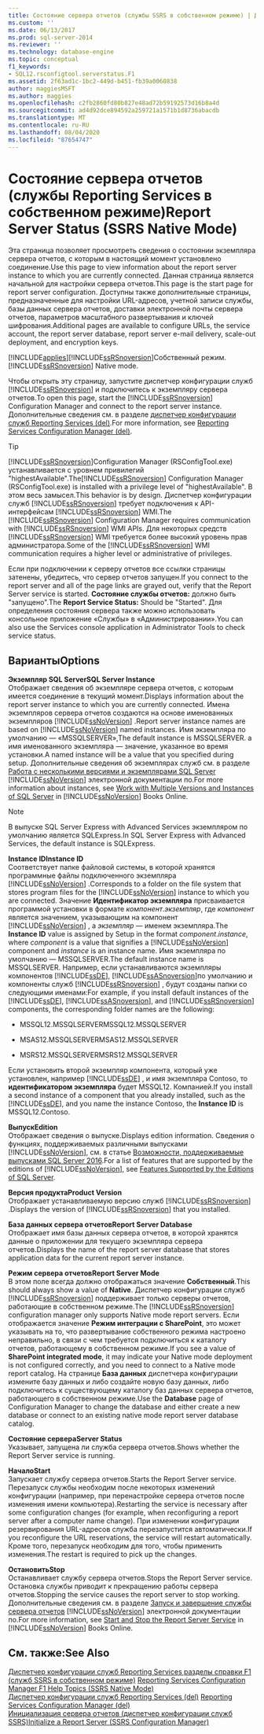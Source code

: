 ```yaml
---
title: Состояние сервера отчетов (службы SSRS в собственном режиме) | Документация Майкрософт
ms.custom: ''
ms.date: 06/13/2017
ms.prod: sql-server-2014
ms.reviewer: ''
ms.technology: database-engine
ms.topic: conceptual
f1_keywords:
- SQL12.rsconfigtool.serverstatus.F1
ms.assetid: 2f63ad1c-1bc2-449d-b451-fb39a0060838
author: maggiesMSFT
ms.author: maggies
ms.openlocfilehash: c2fb2860fd80b827e48ad72b59192573d16b8a4d
ms.sourcegitcommit: ad4d92dce894592a259721a1571b1d8736abacdb
ms.translationtype: MT
ms.contentlocale: ru-RU
ms.lasthandoff: 08/04/2020
ms.locfileid: "87654747"
---
```

# <a name="report-server-status-ssrs-native-mode"></a><span data-ttu-id="3417c-102">Состояние сервера отчетов (службы Reporting Services в собственном режиме)</span><span class="sxs-lookup"><span data-stu-id="3417c-102">Report Server Status (SSRS Native Mode)</span></span>
  <span data-ttu-id="3417c-103">Эта страница позволяет просмотреть сведения о состоянии экземпляра сервера отчетов, с которым в настоящий момент установлено соединение.</span><span class="sxs-lookup"><span data-stu-id="3417c-103">Use this page to view information about the report server instance to which you are currently connected.</span></span> <span data-ttu-id="3417c-104">Данная страница является начальной для настройки сервера отчетов.</span><span class="sxs-lookup"><span data-stu-id="3417c-104">This page is the start page for report server configuration.</span></span> <span data-ttu-id="3417c-105">Доступны также дополнительные страницы, предназначенные для настройки URL-адресов, учетной записи службы, базы данных сервера отчетов, доставки электронной почты сервера отчетов, параметров масштабного развертывания и ключей шифрования.</span><span class="sxs-lookup"><span data-stu-id="3417c-105">Additional pages are available to configure URLs, the service account, the report server database, report server e-mail delivery, scale-out deployment, and encryption keys.</span></span>  
  
 [!INCLUDE[applies](../../includes/applies-md.md)]<span data-ttu-id="3417c-106">[!INCLUDE[ssRSnoversion](../../includes/ssrsnoversion-md.md)]Собственный режим.</span><span class="sxs-lookup"><span data-stu-id="3417c-106">[!INCLUDE[ssRSnoversion](../../includes/ssrsnoversion-md.md)] Native mode.</span></span>  
  
 <span data-ttu-id="3417c-107">Чтобы открыть эту страницу, запустите диспетчер конфигурации служб [!INCLUDE[ssRSnoversion](../../includes/ssrsnoversion-md.md)] и подключитесь к экземпляру сервера отчетов.</span><span class="sxs-lookup"><span data-stu-id="3417c-107">To open this page, start the [!INCLUDE[ssRSnoversion](../../includes/ssrsnoversion-md.md)] Configuration Manager and connect to the report server instance.</span></span> <span data-ttu-id="3417c-108">Дополнительные сведения см. в разделе [диспетчер конфигурации служб Reporting Services &#40;del&#41;](reporting-services-configuration-manager-native-mode.md).</span><span class="sxs-lookup"><span data-stu-id="3417c-108">For more information, see [Reporting Services Configuration Manager &#40;del&#41;](reporting-services-configuration-manager-native-mode.md).</span></span>  
  
> [!TIP]  
>  <span data-ttu-id="3417c-109">[!INCLUDE[ssRSnoversion](../../includes/ssrsnoversion-md.md)]Configuration Manager (RSConfigTool.exe) устанавливается с уровнем привилегий "highestAvailable".</span><span class="sxs-lookup"><span data-stu-id="3417c-109">The[!INCLUDE[ssRSnoversion](../../includes/ssrsnoversion-md.md)] Configuration Manager (RSConfigTool.exe) is installed with a privilege level of "highestAvailable".</span></span> <span data-ttu-id="3417c-110">В этом весь замысел.</span><span class="sxs-lookup"><span data-stu-id="3417c-110">This behavior is by design.</span></span> <span data-ttu-id="3417c-111">Диспетчер конфигурации служб [!INCLUDE[ssRSnoversion](../../includes/ssrsnoversion-md.md)] требует подключения к API-интерфейсам [!INCLUDE[ssRSnoversion](../../includes/ssrsnoversion-md.md)] WMI.</span><span class="sxs-lookup"><span data-stu-id="3417c-111">The [!INCLUDE[ssRSnoversion](../../includes/ssrsnoversion-md.md)] Configuration Manager requires communication with [!INCLUDE[ssRSnoversion](../../includes/ssrsnoversion-md.md)] WMI APIs.</span></span> <span data-ttu-id="3417c-112">Для некоторых средств [!INCLUDE[ssRSnoversion](../../includes/ssrsnoversion-md.md)] WMI требуется более высокий уровень прав администратора.</span><span class="sxs-lookup"><span data-stu-id="3417c-112">Some of the [!INCLUDE[ssRSnoversion](../../includes/ssrsnoversion-md.md)] WMI communication requires a higher level or administrative of privileges.</span></span>  
  
 <span data-ttu-id="3417c-113">Если при подключении к серверу отчетов все ссылки страницы затенены, убедитесь, что сервер отчетов запущен.</span><span class="sxs-lookup"><span data-stu-id="3417c-113">If you connect to the report server and all of the page links are grayed out, verify that the Report Server service is started.</span></span> <span data-ttu-id="3417c-114">**Состояние службы отчетов:** должно быть "запущено".</span><span class="sxs-lookup"><span data-stu-id="3417c-114">The **Report Service Status:** Should be "Started".</span></span> <span data-ttu-id="3417c-115">Для определения состояния сервера также можно использовать консольное приложение «Службы» в «Администрировании».</span><span class="sxs-lookup"><span data-stu-id="3417c-115">You can also use the Services console application in Administrator Tools to check service status.</span></span>  
  
## <a name="options"></a><span data-ttu-id="3417c-116">Варианты</span><span class="sxs-lookup"><span data-stu-id="3417c-116">Options</span></span>  
 <span data-ttu-id="3417c-117">**Экземпляр SQL Server**</span><span class="sxs-lookup"><span data-stu-id="3417c-117">**SQL Server Instance**</span></span>  
 <span data-ttu-id="3417c-118">Отображает сведения об экземпляре сервера отчетов, с которым имеется соединение в текущий момент.</span><span class="sxs-lookup"><span data-stu-id="3417c-118">Displays information about the report server instance to which you are currently connected.</span></span> <span data-ttu-id="3417c-119">Имена экземпляров сервера отчетов создаются на основе именованных экземпляров [!INCLUDE[ssNoVersion](../../includes/ssnoversion-md.md)] .</span><span class="sxs-lookup"><span data-stu-id="3417c-119">Report server instance names are based on [!INCLUDE[ssNoVersion](../../includes/ssnoversion-md.md)] named instances.</span></span> <span data-ttu-id="3417c-120">Имя экземпляра по умолчанию — «MSSQLSERVER»,</span><span class="sxs-lookup"><span data-stu-id="3417c-120">The default instance is MSSQLSERVER.</span></span> <span data-ttu-id="3417c-121">а имя именованного экземпляра — значение, указанное во время установки.</span><span class="sxs-lookup"><span data-stu-id="3417c-121">A named instance will be a value that you specified during setup.</span></span> <span data-ttu-id="3417c-122">Дополнительные сведения об экземплярах служб см. в разделе [Работа с несколькими версиями и экземплярами SQL Server](../../../2014/sql-server/install/work-with-multiple-versions-and-instances-of-sql-server.md) [!INCLUDE[ssNoVersion](../../includes/ssnoversion-md.md)] электронной документации по.</span><span class="sxs-lookup"><span data-stu-id="3417c-122">For more information about instances, see [Work with Multiple Versions and Instances of SQL Server](../../../2014/sql-server/install/work-with-multiple-versions-and-instances-of-sql-server.md) in [!INCLUDE[ssNoVersion](../../includes/ssnoversion-md.md)] Books Online.</span></span>  
  
> [!NOTE]  
>  <span data-ttu-id="3417c-123">В выпуске SQL Server Express with Advanced Services экземпляром по умолчанию является SQLExpress.</span><span class="sxs-lookup"><span data-stu-id="3417c-123">In SQL Server Express with Advanced Services, the default instance is SQLExpress.</span></span>  
  
 <span data-ttu-id="3417c-124">**Instance ID**</span><span class="sxs-lookup"><span data-stu-id="3417c-124">**Instance ID**</span></span>  
 <span data-ttu-id="3417c-125">Соответствует папке файловой системы, в которой хранятся программные файлы подключенного экземпляра [!INCLUDE[ssNoVersion](../../includes/ssnoversion-md.md)] .</span><span class="sxs-lookup"><span data-stu-id="3417c-125">Corresponds to a folder on the file system that stores program files for the [!INCLUDE[ssNoVersion](../../includes/ssnoversion-md.md)] instance to which you are connected.</span></span> <span data-ttu-id="3417c-126">Значение **Идентификатор экземпляра** присваивается программой установки в формате *компонент*.*экземпляр*, где *компонент* является значением, указывающим на компонент [!INCLUDE[ssNoVersion](../../includes/ssnoversion-md.md)] , а *экземпляр* — именем экземпляра.</span><span class="sxs-lookup"><span data-stu-id="3417c-126">The **Instance ID** value is assigned by Setup in the format *component*.*instance*, where *component* is a value that signifies a [!INCLUDE[ssNoVersion](../../includes/ssnoversion-md.md)] component and *instance* is an instance name.</span></span> <span data-ttu-id="3417c-127">Имя экземпляра по умолчанию — MSSQLSERVER.</span><span class="sxs-lookup"><span data-stu-id="3417c-127">The default instance name is MSSQLSERVER.</span></span> <span data-ttu-id="3417c-128">Например, если устанавливаются экземпляры компонентов [!INCLUDE[ssDE](../../includes/ssde-md.md)], [!INCLUDE[ssASnoversion](../../includes/ssasnoversion-md.md)]по умолчанию и компоненты служб [!INCLUDE[ssRSnoversion](../../includes/ssrsnoversion-md.md)] , будут созданы папки со следующими именами:</span><span class="sxs-lookup"><span data-stu-id="3417c-128">For example, if you install default instances of the [!INCLUDE[ssDE](../../includes/ssde-md.md)], [!INCLUDE[ssASnoversion](../../includes/ssasnoversion-md.md)], and [!INCLUDE[ssRSnoversion](../../includes/ssrsnoversion-md.md)] components, the corresponding folder names are the following:</span></span>  
  
-   <span data-ttu-id="3417c-129">MSSQL12.MSSQLSERVER</span><span class="sxs-lookup"><span data-stu-id="3417c-129">MSSQL12.MSSQLSERVER</span></span>  
  
-   <span data-ttu-id="3417c-130">MSAS12.MSSQLSERVER</span><span class="sxs-lookup"><span data-stu-id="3417c-130">MSAS12.MSSQLSERVER</span></span>  
  
-   <span data-ttu-id="3417c-131">MSRS12.MSSQLSERVER</span><span class="sxs-lookup"><span data-stu-id="3417c-131">MSRS12.MSSQLSERVER</span></span>  
  
 <span data-ttu-id="3417c-132">Если установить второй экземпляр компонента, который уже установлен, например [!INCLUDE[ssDE](../../includes/ssde-md.md)] , и имя экземпляра Contoso, то **идентификатором экземпляра** будет MSSQL12. Компанией.</span><span class="sxs-lookup"><span data-stu-id="3417c-132">If you install a second instance of a component that you already installed, such as the [!INCLUDE[ssDE](../../includes/ssde-md.md)], and you name the instance Contoso, the **Instance ID** is MSSQL12.Contoso.</span></span>  
  
 <span data-ttu-id="3417c-133">**Выпуск**</span><span class="sxs-lookup"><span data-stu-id="3417c-133">**Edition**</span></span>  
 <span data-ttu-id="3417c-134">Отображает сведения о выпуске.</span><span class="sxs-lookup"><span data-stu-id="3417c-134">Displays edition information.</span></span> <span data-ttu-id="3417c-135">Сведения о функциях, поддерживаемых различными выпусками [!INCLUDE[ssNoVersion](../../includes/ssnoversion-md.md)], см. в статье [Возможности, поддерживаемые выпусками SQL Server 2016](https://go.microsoft.com/fwlink/?linkid=232473).</span><span class="sxs-lookup"><span data-stu-id="3417c-135">For a list of features that are supported by the editions of [!INCLUDE[ssNoVersion](../../includes/ssnoversion-md.md)], see [Features Supported by the Editions of SQL Server](https://go.microsoft.com/fwlink/?linkid=232473).</span></span>  
  
 <span data-ttu-id="3417c-136">**Версия продукта**</span><span class="sxs-lookup"><span data-stu-id="3417c-136">**Product Version**</span></span>  
 <span data-ttu-id="3417c-137">Отображает устанавливаемую версию служб [!INCLUDE[ssRSnoversion](../../includes/ssrsnoversion-md.md)] .</span><span class="sxs-lookup"><span data-stu-id="3417c-137">Displays the version of [!INCLUDE[ssRSnoversion](../../includes/ssrsnoversion-md.md)] that you installed.</span></span>  
  
 <span data-ttu-id="3417c-138">**База данных сервера отчетов**</span><span class="sxs-lookup"><span data-stu-id="3417c-138">**Report Server Database**</span></span>  
 <span data-ttu-id="3417c-139">Отображает имя базы данных сервера отчетов, в которой хранятся данные о приложении для текущего экземпляра сервера отчетов.</span><span class="sxs-lookup"><span data-stu-id="3417c-139">Displays the name of the report server database that stores application data for the current report server instance.</span></span>  
  
 <span data-ttu-id="3417c-140">**Режим сервера отчетов**</span><span class="sxs-lookup"><span data-stu-id="3417c-140">**Report Server Mode**</span></span>  
 <span data-ttu-id="3417c-141">В этом поле всегда должно отображаться значение **Собственный**.</span><span class="sxs-lookup"><span data-stu-id="3417c-141">This should always show a value of **Native**.</span></span> <span data-ttu-id="3417c-142">Диспетчер конфигурации служб [!INCLUDE[ssRSnoversion](../../includes/ssrsnoversion-md.md)] поддерживает только серверы отчетов, работающие в собственном режиме.</span><span class="sxs-lookup"><span data-stu-id="3417c-142">The [!INCLUDE[ssRSnoversion](../../includes/ssrsnoversion-md.md)] configuration manager only supports Native mode report servers.</span></span> <span data-ttu-id="3417c-143">Если отображается значение **Режим интеграции с SharePoint**, это может указывать на то, что развертывание собственного режима настроено неправильно, в связи с чем требуется подключиться к каталогу отчетов, работающему в собственном режиме.</span><span class="sxs-lookup"><span data-stu-id="3417c-143">If you see a value of **SharePoint integrated mode**, it may indicate your Native mode deployment is not configured correctly, and you need to connect to a Native mode report catalog.</span></span> <span data-ttu-id="3417c-144">На странице **База данных** диспетчера конфигурации измените базу данных и либо создайте новую базу данных, либо подключитесь к существующему каталогу баз данных сервера отчетов, работающего в собственном режиме.</span><span class="sxs-lookup"><span data-stu-id="3417c-144">Use the **Database** page of Configuration Manager to change the database and either create a new database or connect to an existing native mode report server database catalog.</span></span>  
  
 <span data-ttu-id="3417c-145">**Состояние сервера**</span><span class="sxs-lookup"><span data-stu-id="3417c-145">**Server Status**</span></span>  
 <span data-ttu-id="3417c-146">Указывает, запущена ли служба сервера отчетов.</span><span class="sxs-lookup"><span data-stu-id="3417c-146">Shows whether the Report Server service is running.</span></span>  
  
 <span data-ttu-id="3417c-147">**Начало**</span><span class="sxs-lookup"><span data-stu-id="3417c-147">**Start**</span></span>  
 <span data-ttu-id="3417c-148">Запускает службу сервера отчетов.</span><span class="sxs-lookup"><span data-stu-id="3417c-148">Starts the Report Server service.</span></span> <span data-ttu-id="3417c-149">Перезапуск службы необходим после некоторых изменений конфигурации (например, при перенастройке сервера отчетов после изменения имени компьютера).</span><span class="sxs-lookup"><span data-stu-id="3417c-149">Restarting the service is necessary after some configuration changes (for example, when reconfiguring a report server after a computer name change).</span></span> <span data-ttu-id="3417c-150">При изменении конфигурации резервирования URL-адресов служба перезапустится автоматически.</span><span class="sxs-lookup"><span data-stu-id="3417c-150">If you reconfigure the URL reservations, the service will restart automatically.</span></span> <span data-ttu-id="3417c-151">Кроме того, перезапуск необходим для того, чтобы применить изменения.</span><span class="sxs-lookup"><span data-stu-id="3417c-151">The restart is required to pick up the changes.</span></span>  
  
 <span data-ttu-id="3417c-152">**Остановить**</span><span class="sxs-lookup"><span data-stu-id="3417c-152">**Stop**</span></span>  
 <span data-ttu-id="3417c-153">Останавливает службу сервера отчетов.</span><span class="sxs-lookup"><span data-stu-id="3417c-153">Stops the Report Server service.</span></span> <span data-ttu-id="3417c-154">Остановка службы приводит к прекращению работы сервера отчетов.</span><span class="sxs-lookup"><span data-stu-id="3417c-154">Stopping the service causes the report server to stop working.</span></span> <span data-ttu-id="3417c-155">Дополнительные сведения см. в разделе [Запуск и завершение службы сервера отчетов](../../reporting-services/report-server/start-and-stop-the-report-server-service.md) [!INCLUDE[ssNoVersion](../../includes/ssnoversion-md.md)] электронной документации по.</span><span class="sxs-lookup"><span data-stu-id="3417c-155">For more information, see [Start and Stop the Report Server Service](../../reporting-services/report-server/start-and-stop-the-report-server-service.md) in [!INCLUDE[ssNoVersion](../../includes/ssnoversion-md.md)] Books Online.</span></span>  
  
## <a name="see-also"></a><span data-ttu-id="3417c-156">См. также:</span><span class="sxs-lookup"><span data-stu-id="3417c-156">See Also</span></span>  
 <span data-ttu-id="3417c-157">[Диспетчер конфигурации служб Reporting Services разделы справки F1 &#40;служб SSRS в собственном режиме&#41;](../../../2014/sql-server/install/reporting-services-configuration-manager-f1-help-topics-ssrs-native-mode.md) </span><span class="sxs-lookup"><span data-stu-id="3417c-157">[Reporting Services Configuration Manager F1 Help Topics &#40;SSRS Native Mode&#41;](../../../2014/sql-server/install/reporting-services-configuration-manager-f1-help-topics-ssrs-native-mode.md) </span></span>  
 <span data-ttu-id="3417c-158">[Диспетчер конфигурации служб Reporting Services &#40;del&#41;](/sql/sql-server/install/reporting-services-configuration-manager-native-mode) </span><span class="sxs-lookup"><span data-stu-id="3417c-158">[Reporting Services Configuration Manager &#40;del&#41;](/sql/sql-server/install/reporting-services-configuration-manager-native-mode) </span></span>  
 [<span data-ttu-id="3417c-159">Инициализация сервера отчетов &#40;диспетчер конфигурации служб SSRS&#41;</span><span class="sxs-lookup"><span data-stu-id="3417c-159">Initialize a Report Server &#40;SSRS Configuration Manager&#41;</span></span>](../../reporting-services/install-windows/ssrs-encryption-keys-initialize-a-report-server.md)  
  
  
